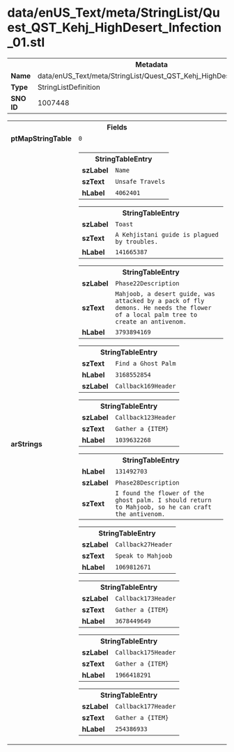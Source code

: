 <h1>data/enUS_Text/meta/StringList/Quest_QST_Kehj_HighDesert_Infection_01.stl</h1><table><tr><th colspan="100%">Metadata</th></tr><tr><td><b>Name</b></td><td>data/enUS_Text/meta/StringList/Quest_QST_Kehj_HighDesert_Infection_01.stl</td></tr><tr><td><b>Type</b></td><td>StringListDefinition</td></tr><tr><td><b>SNO ID</b></td><td>1007448</td></tr></table>

<table><tr><th colspan="100%">Fields</th></tr><tr><td><b>ptMapStringTable</b></td><td><code>0</code></td></tr><tr><td><b>arStrings</b></td><td><table><tr><th colspan="100%">StringTableEntry</th></tr><tr><td><b>szLabel</b></td><td><code>Name</code></td></tr><tr><td><b>szText</b></td><td><code>Unsafe Travels</code></td></tr><tr><td><b>hLabel</b></td><td><code>4062401</code></td></tr></table>


<table><tr><th colspan="100%">StringTableEntry</th></tr><tr><td><b>szLabel</b></td><td><code>Toast</code></td></tr><tr><td><b>szText</b></td><td><code>A Kehjistani guide is plagued by troubles.</code></td></tr><tr><td><b>hLabel</b></td><td><code>141665387</code></td></tr></table>


<table><tr><th colspan="100%">StringTableEntry</th></tr><tr><td><b>szLabel</b></td><td><code>Phase22Description</code></td></tr><tr><td><b>szText</b></td><td><code>Mahjoob, a desert guide, was attacked by a pack of fly demons. He needs the flower of a local palm tree to create an antivenom.</code></td></tr><tr><td><b>hLabel</b></td><td><code>3793894169</code></td></tr></table>


<table><tr><th colspan="100%">StringTableEntry</th></tr><tr><td><b>szText</b></td><td><code>Find a Ghost Palm</code></td></tr><tr><td><b>hLabel</b></td><td><code>3168552854</code></td></tr><tr><td><b>szLabel</b></td><td><code>Callback169Header</code></td></tr></table>


<table><tr><th colspan="100%">StringTableEntry</th></tr><tr><td><b>szLabel</b></td><td><code>Callback123Header</code></td></tr><tr><td><b>szText</b></td><td><code>Gather a {ITEM}</code></td></tr><tr><td><b>hLabel</b></td><td><code>1039632268</code></td></tr></table>


<table><tr><th colspan="100%">StringTableEntry</th></tr><tr><td><b>hLabel</b></td><td><code>131492703</code></td></tr><tr><td><b>szLabel</b></td><td><code>Phase28Description</code></td></tr><tr><td><b>szText</b></td><td><code>I found the flower of the ghost palm. I should return to Mahjoob, so he can craft the antivenom.</code></td></tr></table>


<table><tr><th colspan="100%">StringTableEntry</th></tr><tr><td><b>szLabel</b></td><td><code>Callback27Header</code></td></tr><tr><td><b>szText</b></td><td><code>Speak to Mahjoob</code></td></tr><tr><td><b>hLabel</b></td><td><code>1069812671</code></td></tr></table>


<table><tr><th colspan="100%">StringTableEntry</th></tr><tr><td><b>szLabel</b></td><td><code>Callback173Header</code></td></tr><tr><td><b>szText</b></td><td><code>Gather a {ITEM}</code></td></tr><tr><td><b>hLabel</b></td><td><code>3678449649</code></td></tr></table>


<table><tr><th colspan="100%">StringTableEntry</th></tr><tr><td><b>szLabel</b></td><td><code>Callback175Header</code></td></tr><tr><td><b>szText</b></td><td><code>Gather a {ITEM}</code></td></tr><tr><td><b>hLabel</b></td><td><code>1966418291</code></td></tr></table>


<table><tr><th colspan="100%">StringTableEntry</th></tr><tr><td><b>szLabel</b></td><td><code>Callback177Header</code></td></tr><tr><td><b>szText</b></td><td><code>Gather a {ITEM}</code></td></tr><tr><td><b>hLabel</b></td><td><code>254386933</code></td></tr></table>


</td></tr></table>

